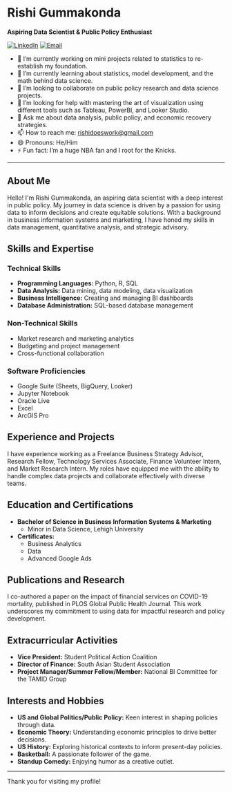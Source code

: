 # Rishi Gummakonda

**Aspiring Data Scientist & Public Policy Enthusiast**

[![LinkedIn](https://img.shields.io/badge/LinkedIn-Rishi%20Gummakonda-blue)](https://linkedin.com/in/rishigummakonda)
[![Email](https://img.shields.io/badge/Email-rishidoeswork%40gmail.com-orange)](mailto:rishidoeswork@gmail.com)

- 🔭 I’m currently working on mini projects related to statistics to re-establish my foundation.
- 🌱 I’m currently learning about statistics, model development, and the math behind data science.
- 👯 I’m looking to collaborate on public policy research and data science projects.
- 🤔 I’m looking for help with mastering the art of visualization using different tools such as Tableau, PowerBI, and Looker Studio.
- 💬 Ask me about data analysis, public policy, and economic recovery strategies.
- 📫 How to reach me: [rishidoeswork@gmail.com](mailto:rishidoeswork@gmail.com)
- 😄 Pronouns: He/Him
- ⚡ Fun fact: I’m a huge NBA fan and I root for the Knicks.
  
---

## About Me

Hello! I'm Rishi Gummakonda, an aspiring data scientist with a deep interest in public policy. My journey in data science is driven by a passion for using data to inform decisions and create equitable solutions. With a background in business information systems and marketing, I have honed my skills in data management, quantitative analysis, and strategic advisory.

## Skills and Expertise

### Technical Skills
- **Programming Languages:** Python, R, SQL
- **Data Analysis:** Data mining, data modeling, data visualization
- **Business Intelligence:** Creating and managing BI dashboards
- **Database Administration:** SQL-based database management

### Non-Technical Skills
- Market research and marketing analytics
- Budgeting and project management
- Cross-functional collaboration

### Software Proficiencies
- Google Suite (Sheets, BigQuery, Looker)
- Jupyter Notebook
- Oracle Live
- Excel
- ArcGIS Pro

## Experience and Projects

I have experience working as a Freelance Business Strategy Advisor, Research Fellow, Technology Services Associate, Finance Volunteer Intern, and Market Research Intern. My roles have equipped me with the ability to handle complex data projects and collaborate effectively with diverse teams.

## Education and Certifications

- **Bachelor of Science in Business Information Systems & Marketing**
  - Minor in Data Science, Lehigh University
- **Certificates:**
  - Business Analytics
  - Data
  - Advanced Google Ads

## Publications and Research

I co-authored a paper on the impact of financial services on COVID-19 mortality, published in PLOS Global Public Health Journal. This work underscores my commitment to using data for impactful research and policy development.

## Extracurricular Activities

- **Vice President:** Student Political Action Coalition
- **Director of Finance:** South Asian Student Association
- **Project Manager/Summer Fellow/Member:** National BI Committee for the TAMID Group

## Interests and Hobbies

- **US and Global Politics/Public Policy:** Keen interest in shaping policies through data.
- **Economic Theory:** Understanding economic principles to drive better decisions.
- **US History:** Exploring historical contexts to inform present-day policies.
- **Basketball:** A passionate follower of the game.
- **Standup Comedy:** Enjoying humor as a creative outlet.

---

Thank you for visiting my profile!
